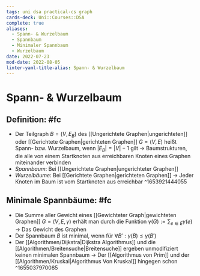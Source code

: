 ```yaml
---
tags: uni dsa practical-cs graph 
cards-deck: Uni::Courses::DSA
complete: true
aliases:
  - Spann- & Wurzelbaum
  - Spannbaum
  - Minimaler Spannbaum
  - Wurzelbaum
date: 2022-07-23
mod-date: 2022-08-05
linter-yaml-title-alias: Spann- & Wurzelbaum
---
```


# Spann- & Wurzelbaum

## Definition: #fc
- Der Teilgraph $B = (V, E_B)$ des [[Ungerichtete Graphen|ungerichteten]] oder [[Gerichtete Graphen|gerichteten Graphen]] $G = (V, E)$ heißt Spann- bzw. Wurzelbaum, wenn $|E_B| = |V|-1$ gilt
	-> Baumstrukturen, die alle von einem Startknoten aus erreichbaren Knoten eines Graphen miteinander verbinden
- *Spannbaum*: Bei [[Ungerichtete Graphen|ungerichteter Graphen]]
- *Wurzelbäume*: Bei [[Gerichtete Graphen|gerichteten Graphen]]
	-> Jeder Knoten im Baum ist vom Startknoten aus erreichbar
^1653921444055

## Minimale Spannbäume: #fc
- Die Summe aller Gewicht eines [[Gewichteter Graph|gewichteten Graphen]] $G=(V,E,\gamma)$ erhält man durch die Funktion $\gamma(G) := \sum_{e \in E} \gamma(e)$
	-> Das Gewicht des Graphen
- Der Spannbaum $B$ ist minimal, wenn für $\forall B':\gamma(B) \leq \gamma(B')$
- Der [[Algorithmen/Dijkstra|Dijkstra Algorithmus]] und die [[Algorithmen/Breitensuche|Breitensuche]] ergeben unmodifiziert keinen minimalen Spannbaum
	-> Der [[Algorithmus von Prim]] und der [[Algorithmen/Kruskal|Algorithmus Von Kruskal]] hingegen schon
^1655037970085
